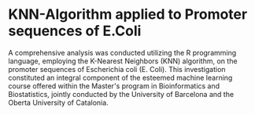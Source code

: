 # KNN-Algorithm applied to Promoter sequences of E.Coli

A comprehensive analysis was conducted utilizing the R programming language, employing the K-Nearest Neighbors (KNN) algorithm, on the promoter sequences of Escherichia coli (E. Coli). This investigation constituted an integral component of the esteemed machine learning course offered within the Master's program in Bioinformatics and Biostatistics, jointly conducted by the University of Barcelona and the Oberta University of Catalonia.


